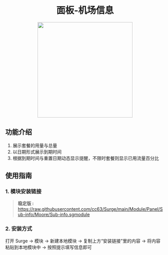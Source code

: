 <h1 align="center">面板-机场信息</h1>

<p align="center">
<img src="https://raw.githubusercontent.com/cc63/Surge/main/Module/Panel/Sub-info/Moore/Sub-info.PNG" width="300"></img>
</p>


## 功能介绍
1. 展示套餐的用量与总量
2. 以日期形式展示到期时间
3. 根据到期时间与重置日期动态显示提醒，不限时套餐则显示已用流量百分比

## 使用指南

### 1. 模块安装链接
> **稳定版 :** https://raw.githubusercontent.com/cc63/Surge/main/Module/Panel/Sub-info/Moore/Sub-info.sgmodule <br>

### 2. 安装方式
打开 Surge -> 模块 -> 新建本地模块 -> 复制上方“安装链接”里的内容 -> 将内容粘贴到本地模块中 -> 按照提示填写信息即可
<br>
<br>
